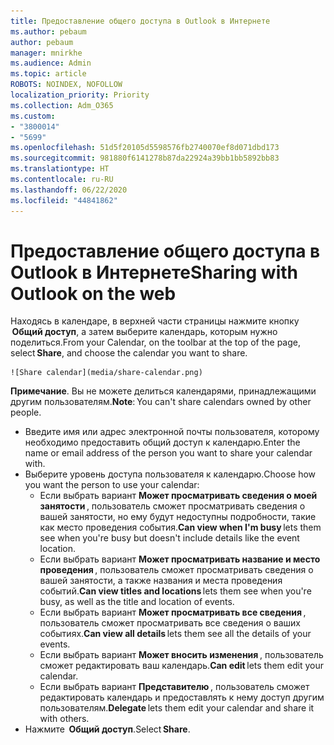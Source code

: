 ```yaml
---
title: Предоставление общего доступа в Outlook в Интернете
ms.author: pebaum
author: pebaum
manager: mnirkhe
ms.audience: Admin
ms.topic: article
ROBOTS: NOINDEX, NOFOLLOW
localization_priority: Priority
ms.collection: Adm_O365
ms.custom:
- "3800014"
- "5699"
ms.openlocfilehash: 51d5f20105d5598576fb2740070ef8d071dbd173
ms.sourcegitcommit: 981880f6141278b87da22924a39bb1bb5892bb83
ms.translationtype: HT
ms.contentlocale: ru-RU
ms.lasthandoff: 06/22/2020
ms.locfileid: "44841862"
---
```

# <a name="sharing-with-outlook-on-the-web"></a><span data-ttu-id="93352-102">Предоставление общего доступа в Outlook в Интернете</span><span class="sxs-lookup"><span data-stu-id="93352-102">Sharing with Outlook on the web</span></span>

<span data-ttu-id="93352-103">Находясь в календаре, в верхней части страницы нажмите кнопку  **Общий доступ**, а затем выберите календарь, которым нужно поделиться.</span><span class="sxs-lookup"><span data-stu-id="93352-103">From your Calendar, on the toolbar at the top of the page, select **Share**, and choose the calendar you want to share.</span></span>

    ![Share calendar](media/share-calendar.png)

<span data-ttu-id="93352-104">**Примечание**. Вы не можете делиться календарями, принадлежащими другим пользователям.</span><span class="sxs-lookup"><span data-stu-id="93352-104">**Note**: You can't share calendars owned by other people.</span></span>

- <span data-ttu-id="93352-105">Введите имя или адрес электронной почты пользователя, которому необходимо предоставить общий доступ к календарю.</span><span class="sxs-lookup"><span data-stu-id="93352-105">Enter the name or email address of the person you want to share your calendar with.</span></span>
- <span data-ttu-id="93352-106">Выберите уровень доступа пользователя к календарю.</span><span class="sxs-lookup"><span data-stu-id="93352-106">Choose how you want the person to use your calendar:</span></span>
    - <span data-ttu-id="93352-107">Если выбрать вариант **Может просматривать сведения о моей занятости** , пользователь сможет просматривать сведения о вашей занятости, но ему будут недоступны подробности, такие как место проведения события.</span><span class="sxs-lookup"><span data-stu-id="93352-107">**Can view when I'm busy** lets them see when you're busy but doesn't include details like the event location.</span></span>
    - <span data-ttu-id="93352-108">Если выбрать вариант **Может просматривать название и место проведения** , пользователь сможет просматривать сведения о вашей занятости, а также названия и места проведения событий.</span><span class="sxs-lookup"><span data-stu-id="93352-108">**Can view titles and locations** lets them see when you're busy, as well as the title and location of events.</span></span>
    - <span data-ttu-id="93352-109">Если выбрать вариант **Может просматривать все сведения** , пользователь сможет просматривать все сведения о ваших событиях.</span><span class="sxs-lookup"><span data-stu-id="93352-109">**Can view all details** lets them see all the details of your events.</span></span>
    - <span data-ttu-id="93352-110">Если выбрать вариант **Может вносить изменения** , пользователь сможет редактировать ваш календарь.</span><span class="sxs-lookup"><span data-stu-id="93352-110">**Can edit** lets them edit your calendar.</span></span>
    - <span data-ttu-id="93352-111">Если выбрать вариант **Представителю** , пользователь сможет редактировать календарь и предоставлять к нему доступ другим пользователям.</span><span class="sxs-lookup"><span data-stu-id="93352-111">**Delegate** lets them edit your calendar and share it with others.</span></span>
- <span data-ttu-id="93352-112">Нажмите  **Общий доступ**.</span><span class="sxs-lookup"><span data-stu-id="93352-112">Select **Share**.</span></span>
